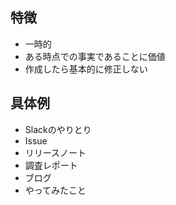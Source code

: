 ## 特徴
-   一時的
-   ある時点での事実であることに価値
-   作成したら基本的に修正しない

## 具体例
-   Slackのやりとり
-   Issue
-   リリースノート
-   調査レポート
-   ブログ
-   やってみたこと